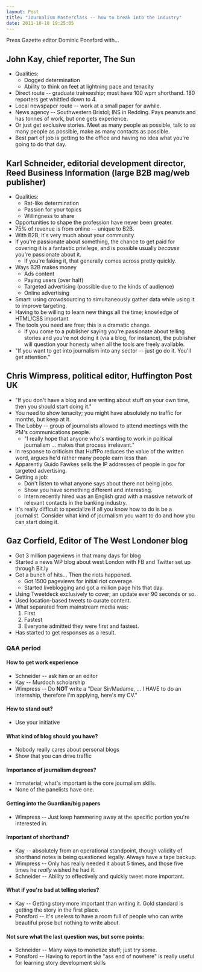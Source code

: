 ```yaml
---
layout: Post
title: "Journalism Masterclass -- how to break into the industry"
date: 2011-10-18 19:25:05
---
```


Press Gazette editor Dominic Ponsford with...
## John Kay, chief reporter, The Sun
* Qualities:
    * Dogged determination
    * Ability to think on feet at lightning pace and tenacity
* Direct route -- graduate traineeship; must have 100 wpm shorthand. 180 reporters get whittled down to 4.
* Local newspaper route -- work at a small paper for awhile.
* News agency -- Southwestern Bristol; INS in Redding. Pays peanuts and has tonnes of work, but one gets experience.
* Or just get exclusive stories. Meet as many people as possible, talk to as many people as possible, make as many contacts as possible.
* Best part of job is getting to the office and having no idea what you're going to do that day.

## Karl Schneider, editorial development director, Reed Business Information (large B2B mag/web publisher)
* Qualities:
    * Rat-like determination
    * Passion for your topics
    * Willingness to share
* Opportunities to shape the profession have never been greater.
* 75% of revenue is from online -- unique to B2B.
* With B2B, it's very much about your community.
* If you're passionate about something, the chance to get paid for covering it is a fantastic privilege, and is possible usually *because* you're passionate about it.
    * If you're faking it, that generally comes across pretty quickly.
* Ways B2B makes money
    * Ads content
    * Paying users (over half)
    * Targeted advertising (possible due to the kinds of audience)
    * Online advertising
* Smart: using crowdsourcing to simultaneously gather data while using it to improve targeting. 
* Having to be willing to learn new things all the time; knowledge of HTML/CSS important
* The tools you need are free; this is a dramatic change.
    * If you come to a publisher saying you're passionate about telling stories and you're not doing it (via a blog, for instance), the publisher will question your honesty when all the tools are freely available.
* "If you want to get into journalism into any sector -- just go do it. You'll get attention."

## Chris Wimpress, political editor, Huffington Post UK
* "If you don't have a blog and are writing about stuff on your own time, then you should start doing it."
* You need to show tenacity; you might have absolutely no traffic for months, but keep at it.
* The Lobby -- group of journalists allowed to attend meetings with the PM's communications people.
    * "I really hope that anyone who's wanting to work in political journalism ... makes that process irrelevant."
* In response to criticism that HuffPo reduces the value of the written word, argues he'd rather many people earn less than 
* Apparently Guido Fawkes sells the IP addresses of people in gov for targeted advertising.
* Getting a job:
    * Don't listen to what anyone says about there not being jobs.
    * Show you have something different and interesting.
    * Intern recently hired was an English grad with a massive network of relevant contacts in the banking industry.
* It's really difficult to specialize if all you know how to do is be a journalist. Consider what kind of journalism you want to do and how you can start doing it.

##  Gaz Corfield, Editor of The West Londoner blog
* Got 3 million pageviews in that many days for blog
* Started a news WP blog about west London with FB and Twitter set up through Bit.ly
* Got a bunch of hits... Then the riots happened.
    * Got 1500 pageviews for initial riot coverage.
    * Started liveblogging and got a million page hits that day.
* Using Tweetdeck exclusively to cover; an update ever 90 seconds or so.
* Used location-based tweets to curate content.
* What separated from mainstream media was:
    1. First
    2. Fastest
    3. Everyone admitted they were first and fastest.
* Has started to get responses as a result.

### Q&A period

#### How to get work experience
* Schneider -- ask him or an editor
* Kay -- Murdoch scholarship
* Wimpress -- Do **NOT** write a "Dear Sir/Madame, ... I HAVE to do an internship, therefore I'm applying, here's my CV."

#### How to stand out?
* Use your initiative

#### What kind of blog should you have?
* Nobody really cares about personal blogs
* Show that you can drive traffic

#### Importance of journalism degrees?
* Immaterial; what's important is the core journalism skills.
* None of the panelists have one.

#### Getting into the Guardian/big papers
* Wimpress -- Just keep hammering away at the specific portion you're interested in.

#### Important of shorthand?
* Kay -- absolutely from an operational standpoint, though validity of shorthand notes is being questioned legally. Always have a tape backup.
* Wimpress -- Only has really needed it about 5 times, and those five times he *really* wished he had it.
* Schneider -- Ability to effectively and quickly tweet more important.

#### What if you're bad at telling stories?
* Kay -- Getting story more important than writing it. Gold standard is getting the story in the first place.
* Ponsford -- It's useless to have a room full of people who can write beautiful prose but nothing to write about.

#### Not sure what the last question was, but some points:
* Schneider -- Many ways to monetize stuff; just try some.
* Ponsford -- Having to report in the "ass end of nowhere" is really useful for learning story development skills
